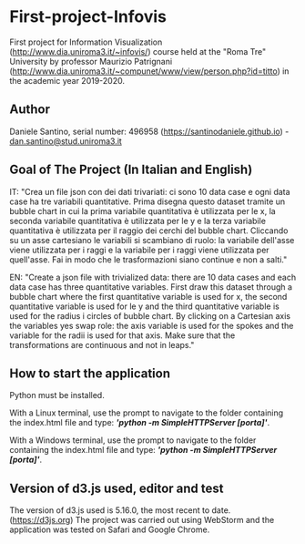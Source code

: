 # First-project-Infovis

First project for Information Visualization (http://www.dia.uniroma3.it/~infovis/) course held at the "Roma Tre" University by professor Maurizio Patrignani (http://www.dia.uniroma3.it/~compunet/www/view/person.php?id=titto) in the academic year 2019-2020.

## Author
Daniele Santino, serial number: 496958 (https://santinodaniele.github.io) - [dan.santino@stud.uniroma3.it](mailto:dan.santino@stud.uniroma3.it) 

## Goal of The Project (In Italian and English)
IT: "Crea un file json con dei dati trivariati: ci sono 10 data case e ogni
data case ha tre variabili quantitative. Prima disegna questo dataset
tramite un bubble chart in cui la prima variabile quantitativa è
utilizzata per le x, la seconda variabile quantitativa è utilizzata per
le y e la terza variabile quantitativa è utilizzata per il raggio dei
cerchi del bubble chart. Cliccando su un asse cartesiano le variabili si
scambiano di ruolo: la variabile dell'asse viene utilizzata per i raggi
e la variabile per i raggi viene utilizzata per quell'asse. Fai in modo
che le trasformazioni siano continue e non a salti."

EN: "Create a json file with trivialized data: there are 10 data cases and each
data case has three quantitative variables. First draw this dataset
through a bubble chart where the first quantitative variable is
used for x, the second quantitative variable is used for
le y and the third quantitative variable is used for the radius i
circles of bubble chart. By clicking on a Cartesian axis the variables yes
swap role: the axis variable is used for the spokes
and the variable for the radii is used for that axis. Make sure
that the transformations are continuous and not in leaps."

## How to start the application
Python must be installed.

With a Linux terminal, use the prompt to navigate to the folder containing the index.html file and type: <i><b>'python -m SimpleHTTPServer [porta]'</b></i>.

With a Windows terminal, use the prompt to navigate to the folder containing the index.html file and type: <i><b>'python -m SimpleHTTPServer [porta]'</b></i>.


## Version of d3.js used, editor and test
The version of d3.js used is 5.16.0, the most recent to date. (https://d3js.org)
The project was carried out using WebStorm and the application was tested on Safari and Google Chrome.